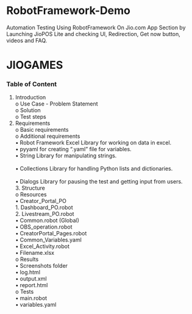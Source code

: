 # RobotFramework-Demo
Automation Testing Using RobotFramework On Jio.com App Section by Launching JioPOS Lite and checking UI, Redirection, Get now button, videos and FAQ.
# JIOGAMES
### Table of Content
   1. Introduction<br>
       o	Use Case - Problem Statement<br>
       o	Solution<br>
       o	Test steps<br>
   2.	Requirements<br>
       o	Basic requirements<br>
       o	Additional requirements<br>
           •	Robot Framework Excel Library for working on data in excel.<br>
           •	pyyaml for creating “.yaml” file for variables.<br>
           •	String Library for manipulating strings.     <br>                      
           •	Collections Library for handling Python lists and      dictionaries.   <br>                         
           •	Dialogs Library for pausing the test and getting input from users.<br>
    3. Structure<br>
        o	Resources<br>
           •	Creator_Portal_PO<br>
            1.	Dashboard_PO.robot<br>
            2.	Livestream_PO.robot<br>
           •	Common.robot (Global)<br>
           •	OBS_operation.robot<br>
           •	CreatorPortal_Pages.robot<br>
           •	Common_Variables.yaml<br>
           •	Excel_Activity.robot  <br>
           •	 Filename.xlsx<br>
        o	Results<br>
           •	Screenshots folder<br>
           •	log.html<br>
           •	output.xml<br>
           •	report.html<br>
        o	Tests<br>
           •	main.robot<br>
           •	variables.yaml<br>

